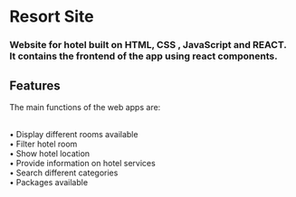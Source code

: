 # Resort Site

### Website for hotel built on HTML, CSS , JavaScript and REACT. It contains the frontend of the app using react components.

## Features<br/>
The main functions of the web apps are:<br/><br/>

• Display different rooms available<br/>
• Filter hotel room<br/>
• Show hotel location<br/>
• Provide information on hotel services<br/>
• Search different categories<br/>
• Packages available<br/>


